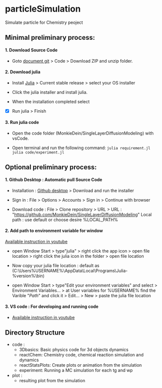 # particleSimulation
Simulate particle for Chemistry peoject

## Minimal preliminary process:

#### 1. Download Source Code 

- Goto [document git](https://github.com/MonkieDein/SingleLayerDiffusionModeling) > Code > Download ZIP and unzip folder.

#### 2. Download julia

- Install [Julia](https://julialang.org/downloads/) > Current stable release > select your OS installer

- Click the julia installer and install julia.

- When the installation completed select 
- [x] Run julia > Finish

#### 3. Run julia code

- Open the code folder (MonkieDein/SingleLayerDiffusionModeling) with vsCode.

- Open terminal and run the following command:
    ```julia requirement.jl```
    ```julia code/experiment.jl```

## Optional preliminary process:

#### 1. Github Desktop : Automatic pull Source Code 

- Installation : [Github desktop](https://desktop.github.com/) > Download and run the installer

- Sign in : File > Options > Accounts > Sign in > Continue with browser

- Download code : File > Clone repository > URL >
URL : "https://github.com/MonkieDein/SingleLayerDiffusionModeling"
Local path : use default or choose desire %LOCAL_PATH%

#### 2. Add path to environment variable for window
[Available instruction in youtube](https://www.youtube.com/watch?v=42OXIbdc7bQ)

- open Window Start > type"julia" > right click the app icon > open file location > right click the julia icon in the folder > open file location 

- Now copy your julia file location : default as 
(C:\Users\%USERNAME%\AppData\Local\Programs\Julia-%version%\bin)

- open Window Start > type"Edit your environment variables" and select > Environment Variables... > at User variables for %USERNAME% find the Varible "*Path*" and click it > Edit... > New > paste the julia file location

#### 3. VS code : For developing and running code 

- [Available instruction in youtube](https://www.youtube.com/watch?v=oi5dZxPGNlk&t=204s)


## Directory Structure
- code : 
    - 3Dbasics: Basic physics code for 3d objects dynamics
    - reactChem: Chemistry code, chemical reaction simulation and dynamics
    - reactStatsPlots: Create plots or animation from the simulation
    - experiment: Running a MC simulation for each tg and wp
- plot : 
    - resulting plot from the simulation